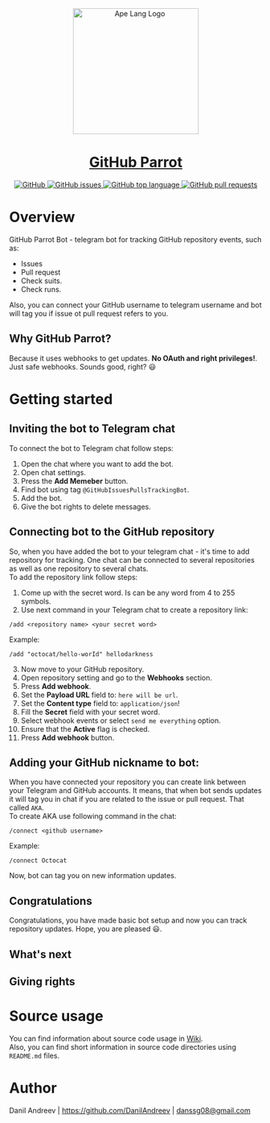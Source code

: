 <a href="#">
    <div align="center">
        <img alt="Ape Lang Logo" height="250" src="https://github.com/DanilAndreev/github-tracker-telegram-bot/blob/master/media/bot-logo.svg"/>
    </div>
    <div align="center">
        <h1>GitHub Parrot</h1>
    </div>
    <div align="center">
        <img alt="GitHub" src="https://img.shields.io/github/license/DanilAndreev/github-tracker-telegram-bot"/>
        <img alt="GitHub issues" src="https://img.shields.io/github/issues-raw/DanilAndreev/github-tracker-telegram-bot">
        <img alt="GitHub top language" src="https://img.shields.io/github/languages/top/DanilAndreev/github-tracker-telegram-bot">
        <img alt="GitHub pull requests" src="https://img.shields.io/github/issues-pr/DanilAndreev/github-tracker-telegram-bot">
    </div>   
</a>

# Overview
GitHub Parrot Bot - telegram bot for tracking GitHub repository events, such as:
- Issues
- Pull request
- Check suits.
- Check runs.

Also, you can connect your GitHub username to telegram username and bot will tag you if issue ot pull request refers to you.

## Why GitHub Parrot?
Because it uses webhooks to get updates. __No OAuth and right privileges!__. Just safe webhooks. Sounds good, right? :smiley: 

# Getting started
## Inviting the bot to Telegram chat
To connect the bot to Telegram chat follow steps:
1. Open the chat where you want to add the bot.
2. Open chat settings.
3. Press the __Add Memeber__ button.
4. Find bot using tag ```@GitHubIssuesPullsTrackingBot```.
5. Add the bot.
6. Give the bot rights to delete messages.

## Connecting bot to the __GitHub__ repository
So, when you have added the bot to your telegram chat - it's time to add repository for tracking. One chat can be connected to several repositories as well as one repository to several chats.  
To add the repository link follow steps:
1. Come up with the secret word. Is can be any word from 4 to 255 symbols.
2. Use next command in your Telegram chat to create a repository link: 
  ```
  /add <repository name> <your secret word>
  ```
  Example:
  ```
  /add "octocat/hello-worId" hellodarkness
  ```
3. Now move to your GitHub repository.
4. Open repository setting and go to the __Webhooks__ section.
5. Press __Add webhook__.
6. Set the __Payload URL__ field to: ``` here will be url ```.
7. Set the __Content type__ field to: ```application/json```!
8. Fill the __Secret__ field with your secret word.
9. Select webhook events or select ```send me everything``` option.
10. Ensure that the __Active__ flag is checked.
11. Press __Add webhook__ button.

## Adding your GitHub nickname to bot:
When you have connected your repository you can create link between your Telegram and GitHub accounts. It means, that when bot sends updates it will tag you in chat if you are related to the issue or pull request. That called ```AKA```.  
To create AKA use following command in the chat:
```
/connect <github username>
```
Example:
```
/connect Octocat
```
Now, bot can tag you on new information updates.

## Congratulations
Congratulations, you have made basic bot setup and now you can track repository updates. Hope, you are pleased :smiley:.

## What's next


## Giving rights

# Source usage
You can find information about source code usage in [Wiki](https://github.com/DanilAndreev/github-parrot-bot/wiki).  
Also, you can find short information in source code directories using ```README.md``` files. 

# Author
Danil Andreev | https://github.com/DanilAndreev | danssg08@gmail.com
